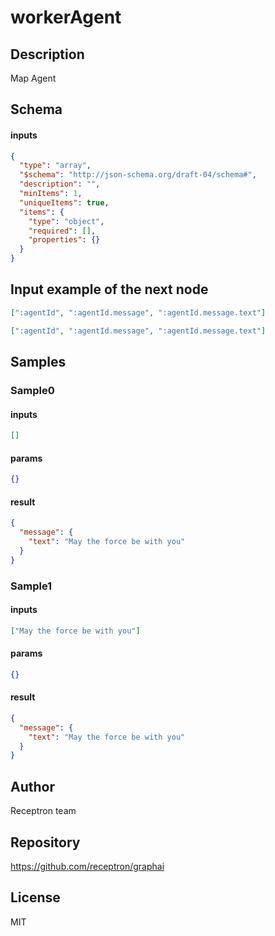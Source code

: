 # workerAgent

## Description

Map Agent

## Schema

#### inputs

```json
{
  "type": "array",
  "$schema": "http://json-schema.org/draft-04/schema#",
  "description": "",
  "minItems": 1,
  "uniqueItems": true,
  "items": {
    "type": "object",
    "required": [],
    "properties": {}
  }
}
```

## Input example of the next node

```json
[":agentId", ":agentId.message", ":agentId.message.text"]
```

```json
[":agentId", ":agentId.message", ":agentId.message.text"]
```

## Samples

### Sample0

#### inputs

```json
[]
```

#### params

```json
{}
```

#### result

```json
{
  "message": {
    "text": "May the force be with you"
  }
}
```

### Sample1

#### inputs

```json
["May the force be with you"]
```

#### params

```json
{}
```

#### result

```json
{
  "message": {
    "text": "May the force be with you"
  }
}
```

## Author

Receptron team

## Repository

https://github.com/receptron/graphai

## License

MIT
